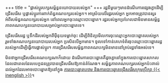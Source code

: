 +++
title = "ផ្លាស់ប្តូរបក្សសម័្ពន្ធនយោបាយរបស់ឣ្នក"
+++
រដ្ឋនីមួយៗមានដំណើរការផ្សេងគ្នាដើម្បីជ្រើសរើស ឬផ្លាស់ប្តូរការពាក់ព័ន្ធគណបក្សរបស់អ្នក។ អាស្រ័យលើរដ្ឋរបស់អ្នក អ្នកអាចត្រូវបានសួរអំពីសម័ន្ធគណបក្សរបស់អ្នក នៅពេលអ្នកចុះឈ្មោះបោះឆ្នោត។ រដ្ឋរបស់អ្នកប្រហែលជាមិនមានសម្ព័ន្ធភាពគណបក្សនយោបាយសម្រាប់អ្នកបោះឆ្នោតទេ។

ជ្រើសរើសរដ្ឋ ឬទឹកដីរបស់អ្នកពីម៉ឺនុយទម្លាក់ចុះ ដើម្បីពិនិត្យមើលការចុះឈ្មោះអ្នកបោះឆ្នោតរបស់អ្នក រួមទាំងគណបក្សនយោបាយរបស់អ្នក ប្រសិនបើអ្នកមាន។ ចូលទៅកាន់គេហទំព័រចុះឈ្មោះបោះឆ្នោតរដ្ឋរបស់អ្នកដើម្បីធ្វើការផ្លាស់ប្តូរ។ ការជ្រើសរើសសម្ព័ន្ធភាពគណបក្សមិនមាននៅគ្រប់រដ្ឋទាំងអស់ទេ។

មិនថាអ្នកជ្រើសរើសគណបក្សណាក៏ដោយ ដំណើរការបោះឆ្នោតគឺដូចគ្នានៅក្នុងការបោះឆ្នោតសាកល ដែលជាពេលដែលបេក្ខជនត្រូវបានជ្រើសរើសឱ្យកាន់តំណែង។ សម្ព័ន្ធភាពគណបក្សរបស់អ្នកប៉ះពាល់ដល់អ្នកដែលអាចបោះឆ្នោតឱ្យនៅក្នុង [ការបោះឆ្នោតបឋម និងការបោះឆ្នោតជ្រើសរើសក្រុមប្រឹក្សា {{< inenglish >}}](https://www.usa.gov/election#item-37162)។
